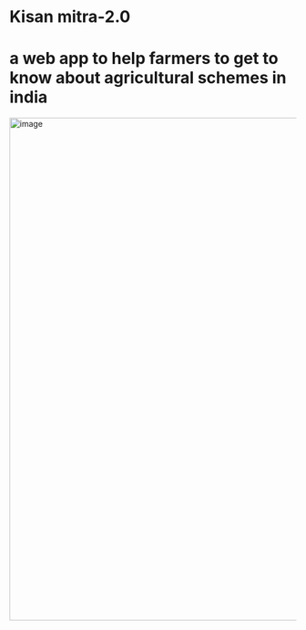 # Kisan mitra-2.0


# a web app to help farmers to get to know about agricultural schemes in india
<img width="881" alt="image" src="https://github.com/s2ahil/nit-raipur-2.0/assets/101473078/5b0dd2b1-e323-49fe-a240-a8039e4b0a07">
